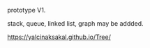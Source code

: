 prototype V1.

stack, queue, linked list, graph may be addded.

https://yalcinaksakal.github.io/Tree/